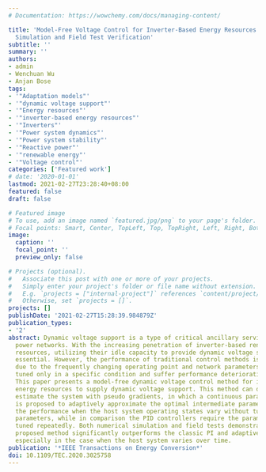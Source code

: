 ```yaml
---
# Documentation: https://wowchemy.com/docs/managing-content/

title: 'Model-Free Voltage Control for Inverter-Based Energy Resources: Algorithm,
  Simulation and Field Test Verification'
subtitle: ''
summary: ''
authors:
- admin
- Wenchuan Wu
- Anjan Bose
tags:
- '"Adaptation models"'
- '"dynamic voltage support"'
- '"Energy resources"'
- '"inverter-based energy resources"'
- '"Inverters"'
- '"Power system dynamics"'
- '"Power system stability"'
- '"Reactive power"'
- '"renewable energy"'
- '"Voltage control"'
categories: ['Featured work']
# date: '2020-01-01'
lastmod: 2021-02-27T23:28:40+08:00
featured: false
draft: false

# Featured image
# To use, add an image named `featured.jpg/png` to your page's folder.
# Focal points: Smart, Center, TopLeft, Top, TopRight, Left, Right, BottomLeft, Bottom, BottomRight.
image:
  caption: ''
  focal_point: ''
  preview_only: false

# Projects (optional).
#   Associate this post with one or more of your projects.
#   Simply enter your project's folder or file name without extension.
#   E.g. `projects = ["internal-project"]` references `content/project/deep-learning/index.md`.
#   Otherwise, set `projects = []`.
projects: []
publishDate: '2021-02-27T15:28:39.984879Z'
publication_types:
- '2'
abstract: Dynamic voltage support is a type of critical ancillary service in electric
  power networks. With the increasing penetration of inverter-based renewable energy
  resources, utilizing their idle capacity to provide dynamic voltage support is becoming
  essential. However, the performance of traditional control methods is ofter limited
  due to the frequently changing operating point and network parameters, which are
  tuned only in a specific condition and suffer performance deterioration in others.
  This paper presents a model-free dynamic voltage control method for inverter-based
  energy resources to supply dynamic voltage support. This method can dynamically
  estimate the system with pseudo gradients, in which a continuous parameter function
  is proposed to adaptively approximate the optimal intermediate parameters. It guarantees
  the performance when the host system operating states vary without tuning the controller's
  parameters, while in comparison the PID controllers require the parameters being
  tuned repeatedly. Both numerical simulation and field tests demonstrate that the
  proposed method significantly outperforms the classic PI and adaptive PI controllers,
  especially in the case when the host system varies over time.
publication: '*IEEE Transactions on Energy Conversion*'
doi: 10.1109/TEC.2020.3025758
---
```

